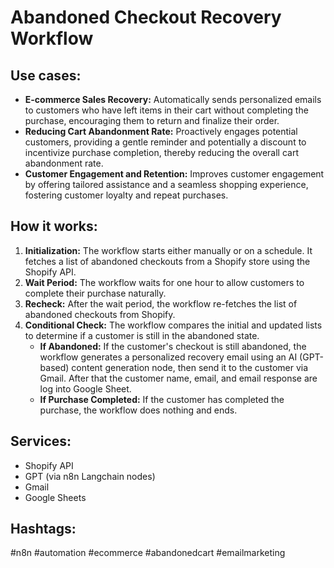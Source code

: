 # Abandoned Checkout Recovery Workflow

## Use cases:

- **E-commerce Sales Recovery:** Automatically sends personalized emails to customers who have left items in their cart without completing the purchase, encouraging them to return and finalize their order.
- **Reducing Cart Abandonment Rate:** Proactively engages potential customers, providing a gentle reminder and potentially a discount to incentivize purchase completion, thereby reducing the overall cart abandonment rate.
- **Customer Engagement and Retention:** Improves customer engagement by offering tailored assistance and a seamless shopping experience, fostering customer loyalty and repeat purchases.

## How it works:

1.  **Initialization:** The workflow starts either manually or on a schedule. It fetches a list of abandoned checkouts from a Shopify store using the Shopify API.
2.  **Wait Period:** The workflow waits for one hour to allow customers to complete their purchase naturally.
3.  **Recheck:** After the wait period, the workflow re-fetches the list of abandoned checkouts from Shopify.
4.  **Conditional Check:** The workflow compares the initial and updated lists to determine if a customer is still in the abandoned state.
    *   **If Abandoned:** If the customer's checkout is still abandoned, the workflow generates a personalized recovery email using an AI (GPT-based) content generation node, then send it to the customer via Gmail. After that the customer name, email, and email response are log into Google Sheet.
    *   **If Purchase Completed:** If the customer has completed the purchase, the workflow does nothing and ends.

## Services:

-   Shopify API
-   GPT (via n8n Langchain nodes)
-   Gmail
-   Google Sheets

## Hashtags:

#n8n #automation #ecommerce #abandonedcart #emailmarketing

